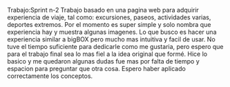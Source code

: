 Trabajo:Sprint n-2
 Trabajo basado en una pagina web para adquirir experiencia de viaje, tal como: excursiones, paseos, actividades varias, deportes extremos. 
 Por el momento es super simple y solo nombra que experiencia hay y muestra algunas imagenes.
 Lo que busco es hacer una experiencia similar a bigBOX pero mucho mas intuitiva y facil de usar.
 No tuve el tiempo suficiente para dedicarle como me gustaria, pero espero que para el trabajo final sea lo mas fiel a la idea original que formé.
 Hice lo basico y me quedaron algunas dudas fue mas por falta de tiempo y espacion para preguntar que otra cosa. Espero haber aplicado correctamente los conceptos.
 